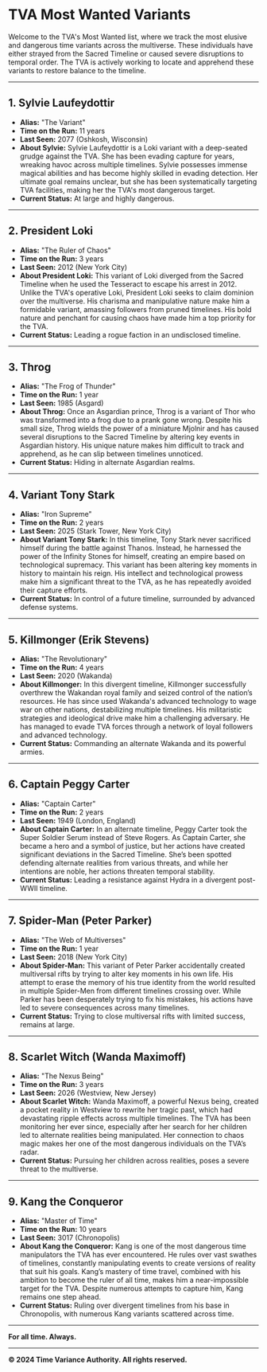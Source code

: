 # **TVA Most Wanted Variants**

Welcome to the TVA's Most Wanted list, where we track the most elusive and dangerous time variants across the multiverse. These individuals have either strayed from the Sacred Timeline or caused severe disruptions to temporal order. The TVA is actively working to locate and apprehend these variants to restore balance to the timeline.

---

## **1. Sylvie Laufeydottir**

- **Alias:** "The Variant"
- **Time on the Run:** 11 years
- **Last Seen:** 2077 (Oshkosh, Wisconsin)
- **About Sylvie:** Sylvie Laufeydottir is a Loki variant with a deep-seated grudge against the TVA. She has been evading capture for years, wreaking havoc across multiple timelines. Sylvie possesses immense magical abilities and has become highly skilled in evading detection. Her ultimate goal remains unclear, but she has been systematically targeting TVA facilities, making her the TVA's most dangerous target.
- **Current Status:** At large and highly dangerous.

---

## **2. President Loki**

- **Alias:** "The Ruler of Chaos"
- **Time on the Run:** 3 years
- **Last Seen:** 2012 (New York City)
- **About President Loki:** This variant of Loki diverged from the Sacred Timeline when he used the Tesseract to escape his arrest in 2012. Unlike the TVA's operative Loki, President Loki seeks to claim dominion over the multiverse. His charisma and manipulative nature make him a formidable variant, amassing followers from pruned timelines. His bold nature and penchant for causing chaos have made him a top priority for the TVA.
- **Current Status:** Leading a rogue faction in an undisclosed timeline.

---

## **3. Throg**

- **Alias:** "The Frog of Thunder"
- **Time on the Run:** 1 year
- **Last Seen:** 1985 (Asgard)
- **About Throg:** Once an Asgardian prince, Throg is a variant of Thor who was transformed into a frog due to a prank gone wrong. Despite his small size, Throg wields the power of a miniature Mjolnir and has caused several disruptions to the Sacred Timeline by altering key events in Asgardian history. His unique nature makes him difficult to track and apprehend, as he can slip between timelines unnoticed.
- **Current Status:** Hiding in alternate Asgardian realms.

---

## **4. Variant Tony Stark**

- **Alias:** "Iron Supreme"
- **Time on the Run:** 2 years
- **Last Seen:** 2025 (Stark Tower, New York City)
- **About Variant Tony Stark:** In this timeline, Tony Stark never sacrificed himself during the battle against Thanos. Instead, he harnessed the power of the Infinity Stones for himself, creating an empire based on technological supremacy. This variant has been altering key moments in history to maintain his reign. His intellect and technological prowess make him a significant threat to the TVA, as he has repeatedly avoided their capture efforts.
- **Current Status:** In control of a future timeline, surrounded by advanced defense systems.

---

## **5. Killmonger (Erik Stevens)**

- **Alias:** "The Revolutionary"
- **Time on the Run:** 4 years
- **Last Seen:** 2020 (Wakanda)
- **About Killmonger:** In this divergent timeline, Killmonger successfully overthrew the Wakandan royal family and seized control of the nation’s resources. He has since used Wakanda's advanced technology to wage war on other nations, destabilizing multiple timelines. His militaristic strategies and ideological drive make him a challenging adversary. He has managed to evade TVA forces through a network of loyal followers and advanced technology.
- **Current Status:** Commanding an alternate Wakanda and its powerful armies.

---

## **6. Captain Peggy Carter**

- **Alias:** "Captain Carter"
- **Time on the Run:** 2 years
- **Last Seen:** 1949 (London, England)
- **About Captain Carter:** In an alternate timeline, Peggy Carter took the Super Soldier Serum instead of Steve Rogers. As Captain Carter, she became a hero and a symbol of justice, but her actions have created significant deviations in the Sacred Timeline. She’s been spotted defending alternate realities from various threats, and while her intentions are noble, her actions threaten temporal stability.
- **Current Status:** Leading a resistance against Hydra in a divergent post-WWII timeline.

---

## **7. Spider-Man (Peter Parker)**

- **Alias:** "The Web of Multiverses"
- **Time on the Run:** 1 year
- **Last Seen:** 2018 (New York City)
- **About Spider-Man:** This variant of Peter Parker accidentally created multiversal rifts by trying to alter key moments in his own life. His attempt to erase the memory of his true identity from the world resulted in multiple Spider-Men from different timelines crossing over. While Parker has been desperately trying to fix his mistakes, his actions have led to severe consequences across many timelines.
- **Current Status:** Trying to close multiversal rifts with limited success, remains at large.

---

## **8. Scarlet Witch (Wanda Maximoff)**

- **Alias:** "The Nexus Being"
- **Time on the Run:** 3 years
- **Last Seen:** 2026 (Westview, New Jersey)
- **About Scarlet Witch:** Wanda Maximoff, a powerful Nexus being, created a pocket reality in Westview to rewrite her tragic past, which had devastating ripple effects across multiple timelines. The TVA has been monitoring her ever since, especially after her search for her children led to alternate realities being manipulated. Her connection to chaos magic makes her one of the most dangerous individuals on the TVA’s radar.
- **Current Status:** Pursuing her children across realities, poses a severe threat to the multiverse.

---

## **9. Kang the Conqueror**

- **Alias:** "Master of Time"
- **Time on the Run:** 10 years
- **Last Seen:** 3017 (Chronopolis)
- **About Kang the Conqueror:** Kang is one of the most dangerous time manipulators the TVA has ever encountered. He rules over vast swathes of timelines, constantly manipulating events to create versions of reality that suit his goals. Kang’s mastery of time travel, combined with his ambition to become the ruler of all time, makes him a near-impossible target for the TVA. Despite numerous attempts to capture him, Kang remains one step ahead.
- **Current Status:** Ruling over divergent timelines from his base in Chronopolis, with numerous Kang variants scattered across time.

---

**For all time. Always.**

---

**© 2024 Time Variance Authority. All rights reserved.**
